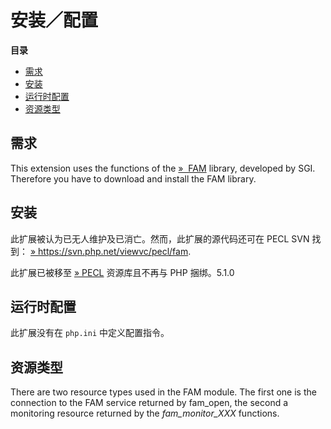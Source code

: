 安装／配置
==========

**目录**

-   [需求](/fam/setup.html#需求)
-   [安装](/fam/setup.html#安装)
-   [运行时配置](/fam/setup.html#运行时配置)
-   [资源类型](/fam/setup.html#资源类型)

需求
----

This extension uses the functions of the
<a href="https://web.archive.org/web/20050806075734/http://oss.sgi.com:80/projects/fam/download.html" class="link external">»  FAM</a>
library, developed by SGI. Therefore you have to download and install
the FAM library.

安装
----

此扩展被认为已无人维护及已消亡。然而，此扩展的源代码还可在 PECL SVN
找到：
<a href="https://svn.php.net/viewvc/pecl/fam" class="link external">» https://svn.php.net/viewvc/pecl/fam</a>.

此扩展已被移至
<a href="https://pecl.php.net/" class="link external">» PECL</a>
资源库且不再与 PHP 捆绑。5.1.0

运行时配置
----------

此扩展没有在 `php.ini` 中定义配置指令。

资源类型
--------

There are two resource types used in the FAM module. The first one is
the connection to the FAM service returned by <span
class="function">fam\_open</span>, the second a monitoring resource
returned by the *fam\_monitor\_XXX* functions.
